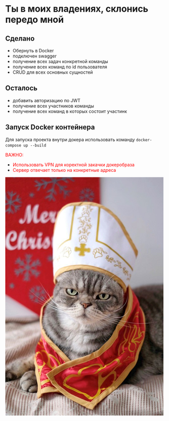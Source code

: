 # Ты в моих владениях, склонись передо мной  
  
## Сделано  
- Обернуть в Docker  
- подключен swagger  
- получение всех задач конкретной команды  
- получение всех команд по id пользователя  
- CRUD для всех основных сущностей  
  
## Осталось  
- добавить авторизацию по JWT  
- получение всех участников команды   
- получение всех команд в которых состоит участинк  
  
## Запуск Docker контейнера  
Для запуска проекта внутри докера использовать команду ```docker-compose up --build```  
  
<span style="color:red"> ВАЖНО: </span>  
  
- <span style="color:red"> Использовать VPN для коректной закачки докеробраза </span>  
- <span style="color:red"> Сервер отвечает только на конкретные адреса </span>  
  
  
![](img.png)
